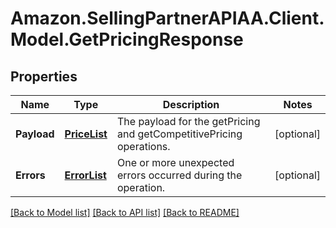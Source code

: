# Amazon.SellingPartnerAPIAA.Client.Model.GetPricingResponse
## Properties

Name | Type | Description | Notes
------------ | ------------- | ------------- | -------------
**Payload** | [**PriceList**](PriceList.md) | The payload for the getPricing and getCompetitivePricing operations. | [optional] 
**Errors** | [**ErrorList**](ErrorList.md) | One or more unexpected errors occurred during the operation. | [optional] 

[[Back to Model list]](../README.md#documentation-for-models) [[Back to API list]](../README.md#documentation-for-api-endpoints) [[Back to README]](../README.md)

